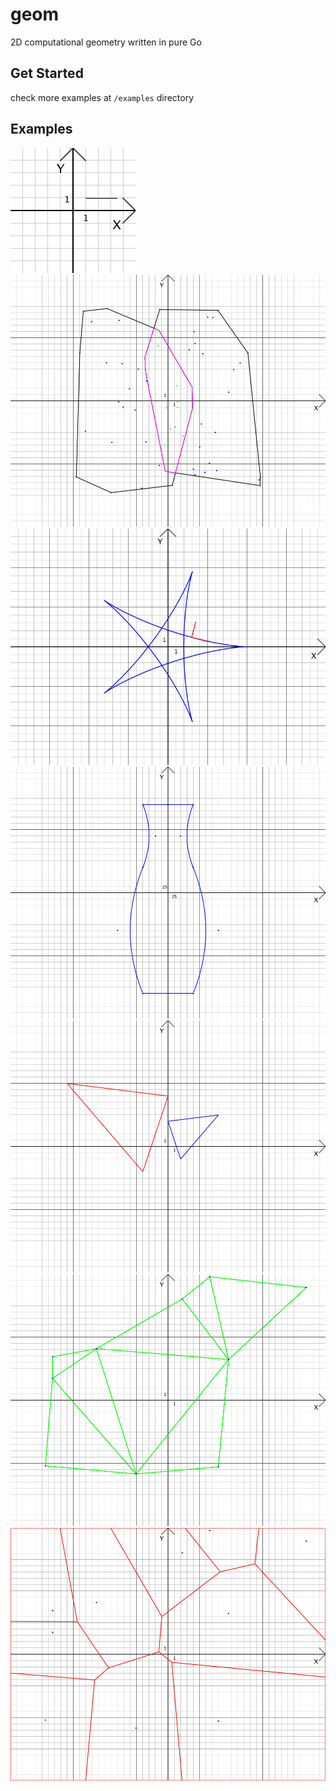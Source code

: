 # geom
2D computational geometry written in pure Go

## Get Started

check more examples at `/examples` directory

## Examples

![Draw line using Bresenham algorithm](pics/bresenham.gif)
![Build convex hulls, intersect polygons, check if points lies inside polygon](pics/hull_intersect.png)
![Draw patrik, tangent and norm vectors](pics/hypocycloid.png)
![Draw pretty things using bezier curves](pics/spline.png)
![Apply affine transforms to objects](pics/triangleCOMP1.png)
![Draw delone triangulation](pics/delone.png)
![Draw voronoi diagram](pics/voronoi.png)
